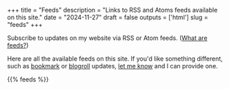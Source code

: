 +++
title = "Feeds"
description = "Links to RSS and Atoms feeds available on this site."
date = "2024-11-27"
draft = false
outputs = ['html']
slug = "feeds"
+++

Subscribe to updates on my website via RSS or Atom feeds. ([What are
feeds?](https://aboutfeeds.com/))

Here are all the available feeds on this site. If you'd like something
different, such as [bookmark](/bookmarks/) or [blogroll](/blogroll/) updates,
[let me know](/about/) and I can provide one.

{{% feeds %}}
